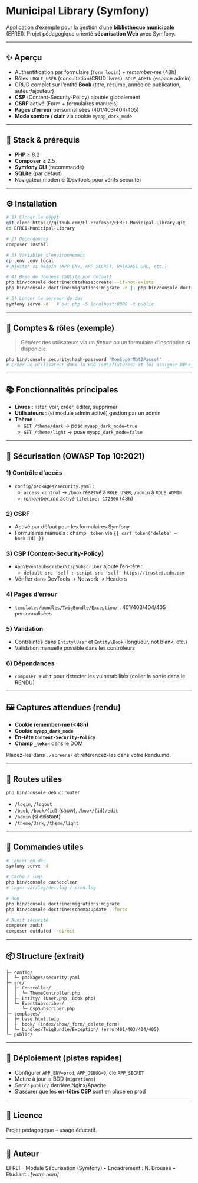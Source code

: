 # Municipal Library (Symfony)

Application d’exemple pour la gestion d’une **bibliothèque municipale** (EFREI). Projet pédagogique orienté **sécurisation Web** avec Symfony.

---

## ✨ Aperçu
- Authentification par formulaire (`form_login`) + *remember-me* (48h)
- Rôles : `ROLE_USER` (consultation/CRUD livres), `ROLE_ADMIN` (espace admin)
- CRUD complet sur l’entité **Book** (titre, résumé, année de publication, auteur/ajouteur)
- **CSP** (Content-Security-Policy) ajoutée globalement
- **CSRF** activé (Form + formulaires manuels)
- **Pages d’erreur** personnalisées (401/403/404/405)
- **Mode sombre / clair** via cookie `myapp_dark_mode`

---

## 🧱 Stack & prérequis
- **PHP** ≥ 8.2
- **Composer** ≥ 2.5
- **Symfony CLI** (recommandé)
- **SQLite** (par défaut)
- Navigateur moderne (DevTools pour vérifs sécurité)

---

## ⚙️ Installation
```bash
# 1) Cloner le dépôt
git clone https://github.com/El-Profesor/EFREI-Municipal-Library.git
cd EFREI-Municipal-Library

# 2) Dépendances
composer install

# 3) Variables d’environnement
cp .env .env.local
# Ajuster si besoin (APP_ENV, APP_SECRET, DATABASE_URL, etc.)

# 4) Base de données (SQLite par défaut)
php bin/console doctrine:database:create --if-not-exists
php bin/console doctrine:migrations:migrate -n || php bin/console doctrine:schema:update --force

# 5) Lancer le serveur de dev
symfony serve -d   # ou: php -S localhost:8000 -t public
```

---

## 👤 Comptes & rôles (exemple)
> Générer des utilisateurs via un *fixture* ou un formulaire d’inscription si disponible.

```bash
php bin/console security:hash-password "MonSuperMot2Passe!"
# Créer un utilisateur dans la BDD (SQL/fixtures) et lui assigner ROLE_USER/ROLE_ADMIN
```

---

## 📚 Fonctionnalités principales
- **Livres** : lister, voir, créer, éditer, supprimer
- **Utilisateurs** : (si module admin activé) gestion par un admin
- **Thème** :
  - `GET /theme/dark` → pose `myapp_dark_mode=true`
  - `GET /theme/light` → pose `myapp_dark_mode=false`

---

## 🔐 Sécurisation (OWASP Top 10:2021)
### 1) Contrôle d’accès
- `config/packages/security.yaml` :
  - `access_control` → `/book` réservé à `ROLE_USER`, `/admin` à `ROLE_ADMIN`
  - *remember_me* activé `lifetime: 172800` (48h)

### 2) CSRF
- Activé par défaut pour les formulaires Symfony
- Formulaires manuels : champ `_token` via `{{ csrf_token('delete' ~ book.id) }}`

### 3) CSP (Content-Security-Policy)
- `App\EventSubscriber\CspSubscriber` ajoute l’en-tête :
  - `default-src 'self'; script-src 'self' https://trusted.cdn.com`
- Vérifier dans DevTools → Network → Headers

### 4) Pages d’erreur
- `templates/bundles/TwigBundle/Exception/` : 401/403/404/405 personnalisées

### 5) Validation
- Contraintes dans `Entity\User` et `Entity\Book` (longueur, not blank, etc.)
- Validation manuelle possible dans les contrôleurs

### 6) Dépendances
- `composer audit` pour détecter les vulnérabilités (coller la sortie dans le RENDU)

---

## 🖼️ Captures attendues (rendu)
- **Cookie remember-me (<48h)**
- **Cookie `myapp_dark_mode`**
- **En-tête `Content-Security-Policy`**
- **Champ `_token`** dans le DOM

Placez-les dans `./screens/` et référencez-les dans votre Rendu.md.

---

## 🧭 Routes utiles
```bash
php bin/console debug:router
```
- `/login`, `/logout`
- `/book`, `/book/{id}` (show), `/book/{id}/edit`
- `/admin` (si existant)
- `/theme/dark`, `/theme/light`

---

## 🧪 Commandes utiles
```bash
# Lancer en dev
symfony serve -d

# Cache / logs
php bin/console cache:clear
# Logs: var/log/dev.log / prod.log

# BDD
php bin/console doctrine:migrations:migrate
php bin/console doctrine:schema:update --force

# Audit sécurité
composer audit
composer outdated --direct
```

---

## 📦 Structure (extrait)
```
├─ config/
│  └─ packages/security.yaml
├─ src/
│  ├─ Controller/
│  │  └─ ThemeController.php
│  ├─ Entity/ (User.php, Book.php)
│  └─ EventSubscriber/
│     └─ CspSubscriber.php
├─ templates/
│  ├─ base.html.twig
│  ├─ book/ (index/show/_form/_delete_form)
│  └─ bundles/TwigBundle/Exception/ (error401/403/404/405)
└─ public/
```

---

## 🚀 Déploiement (pistes rapides)
- Configurer `APP_ENV=prod`, `APP_DEBUG=0`, clé `APP_SECRET`
- Mettre à jour la BDD (`migrations`)
- Servir `public/` derrière Nginx/Apache
- S’assurer que les **en-têtes CSP** sont en place en prod

---

## 📝 Licence
Projet pédagogique – usage éducatif.

---

## 👤 Auteur
EFREI – Module Sécurisation (Symfony) • Encadrement : N. Brousse • Étudiant : _[votre nom]_

